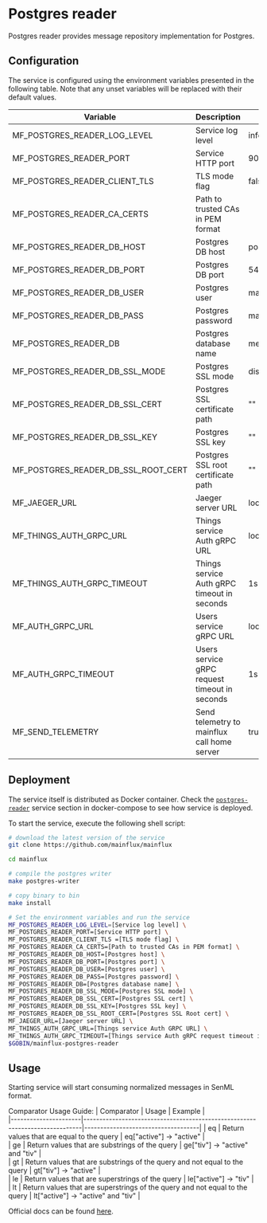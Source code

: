 # Postgres reader

Postgres reader provides message repository implementation for Postgres.

## Configuration

The service is configured using the environment variables presented in the
following table. Note that any unset variables will be replaced with their
default values.

| Variable                            | Description                                   | Default        |
|-------------------------------------|-----------------------------------------------|----------------|
| MF_POSTGRES_READER_LOG_LEVEL        | Service log level                             | info           |
| MF_POSTGRES_READER_PORT             | Service HTTP port                             | 9009           |
| MF_POSTGRES_READER_CLIENT_TLS       | TLS mode flag                                 | false          |
| MF_POSTGRES_READER_CA_CERTS         | Path to trusted CAs in PEM format             |                |
| MF_POSTGRES_READER_DB_HOST          | Postgres DB host                              | postgres       |
| MF_POSTGRES_READER_DB_PORT          | Postgres DB port                              | 5432           |
| MF_POSTGRES_READER_DB_USER          | Postgres user                                 | mainflux       |
| MF_POSTGRES_READER_DB_PASS          | Postgres password                             | mainflux       |
| MF_POSTGRES_READER_DB               | Postgres database name                        | messages       |
| MF_POSTGRES_READER_DB_SSL_MODE      | Postgres SSL mode                             | disabled       |
| MF_POSTGRES_READER_DB_SSL_CERT      | Postgres SSL certificate path                 | ""             |
| MF_POSTGRES_READER_DB_SSL_KEY       | Postgres SSL key                              | ""             |
| MF_POSTGRES_READER_DB_SSL_ROOT_CERT | Postgres SSL root certificate path            | ""             |
| MF_JAEGER_URL                       | Jaeger server URL                             | localhost:6831 |
| MF_THINGS_AUTH_GRPC_URL             | Things service Auth gRPC URL                  | localhost:7000 |
| MF_THINGS_AUTH_GRPC_TIMEOUT         | Things service Auth gRPC timeout in seconds   | 1s             |
| MF_AUTH_GRPC_URL                    | Users service gRPC URL                        | localhost:7001 |
| MF_AUTH_GRPC_TIMEOUT                | Users service gRPC request timeout in seconds | 1s             |
| MF_SEND_TELEMETRY                   | Send telemetry to mainflux call home server   | true           |

## Deployment

The service itself is distributed as Docker container. Check the [`postgres-reader`](https://github.com/mainflux/mainflux/blob/master/docker/addons/postgres-reader/docker-compose.yml#L17-L41) service section in 
docker-compose to see how service is deployed.

To start the service, execute the following shell script:

```bash
# download the latest version of the service
git clone https://github.com/mainflux/mainflux

cd mainflux

# compile the postgres writer
make postgres-writer

# copy binary to bin
make install

# Set the environment variables and run the service
MF_POSTGRES_READER_LOG_LEVEL=[Service log level] \
MF_POSTGRES_READER_PORT=[Service HTTP port] \
MF_POSTGRES_READER_CLIENT_TLS =[TLS mode flag] \
MF_POSTGRES_READER_CA_CERTS=[Path to trusted CAs in PEM format] \
MF_POSTGRES_READER_DB_HOST=[Postgres host] \
MF_POSTGRES_READER_DB_PORT=[Postgres port] \
MF_POSTGRES_READER_DB_USER=[Postgres user] \
MF_POSTGRES_READER_DB_PASS=[Postgres password] \
MF_POSTGRES_READER_DB=[Postgres database name] \
MF_POSTGRES_READER_DB_SSL_MODE=[Postgres SSL mode] \
MF_POSTGRES_READER_DB_SSL_CERT=[Postgres SSL cert] \
MF_POSTGRES_READER_DB_SSL_KEY=[Postgres SSL key] \
MF_POSTGRES_READER_DB_SSL_ROOT_CERT=[Postgres SSL Root cert] \
MF_JAEGER_URL=[Jaeger server URL] \
MF_THINGS_AUTH_GRPC_URL=[Things service Auth GRPC URL] \
MF_THINGS_AUTH_GRPC_TIMEOUT=[Things service Auth gRPC request timeout in seconds] \
$GOBIN/mainflux-postgres-reader
```

## Usage

Starting service will start consuming normalized messages in SenML format.

Comparator Usage Guide:
| Comparator           | Usage                                                                       |      Example                       |  
|----------------------|-----------------------------------------------------------------------------|------------------------------------|
| eq                   | Return values that are equal to the query                                   | eq["active"] -> "active"           |  
| ge                   | Return values that are substrings of the query                              | ge["tiv"] -> "active" and "tiv"    |  
| gt                   | Return values that are substrings of the query and not equal to the query   | gt["tiv"] -> "active"              |  
| le                   | Return values that are superstrings of the query                            | le["active"] -> "tiv"              |  
| lt                   | Return values that are superstrings of the query and not equal to the query | lt["active"] -> "active" and "tiv" |  

Official docs can be found [here](https://docs.mainflux.io).
